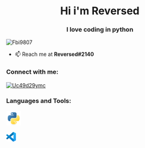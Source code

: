 <h1 align="center">Hi i'm Reversed</h1>

<h3 align="center">I love coding in python</h3>

<p align="left"> <img src="https://komarev.com/ghpvc/?username=Fbi9807&label=Profile%20views&color=0e75b6&style=flat" alt="Fbi9807" /> </p>

- 📫 Reach me at **Reversed#2140**

<h3 align="left">Connect with me:</h3>

<p align="left">

<a href="https://discord.gg/" target="blank"><img align="center" src="https://raw.githubusercontent.com/rahuldkjain/github-profile-readme-generator/master/src/images/icons/Social/discord.svg" alt="Uc49d29ymc" height="30" width="40" /></a>

</p>

<h3 align="left">Languages and Tools:</h3>

<p align="left"> <a href="https://www.python.org" target="_blank"> <img src="https://raw.githubusercontent.com/devicons/devicon/master/icons/python/python-original.svg" alt="python" width="40" height="40"/> </a> </p>

<img align="left" alt="Visual Studio Code" width="26px" src="https://raw.githubusercontent.com/github/explore/80688e429a7d4ef2fca1e82350fe8e3517d3494d/topics/visual-studio-code/visual-studio-code.png" />




